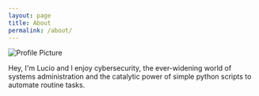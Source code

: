 ```yaml
---
layout: page
title: About
permalink: /about/
---
```


<img src="{{ site.baseurl }}/assets/ProfilePic.jpg" title="Profile Picture" class="profile">

Hey, I'm Lucio and I enjoy cybersecurity, the ever-widening world of systems administration and the catalytic power of simple python scripts to automate routine tasks.
